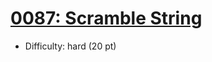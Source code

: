 # [0087: Scramble String](https://leetcode.com/problems/scramble-string)
- Difficulty: hard (20 pt)
        